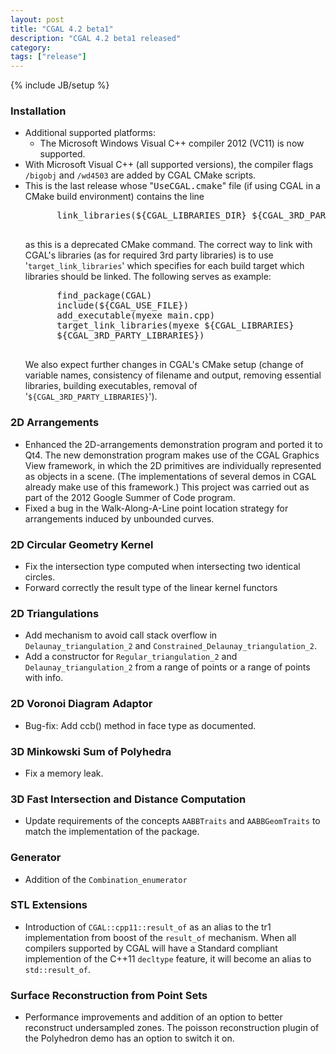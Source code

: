 ```yaml
---
layout: post
title: "CGAL 4.2 beta1"
description: "CGAL 4.2 beta1 released"
category:
tags: ["release"]
---
```

{% include JB/setup %}
<h3>Installation</h3>
<ul>
  <li>Additional supported platforms:
    <ul>
      <li>The Microsoft Windows Visual C++ compiler 2012 (VC11) is now
        supported.</li>
    </ul>
  </li>
  <li>With Microsoft Visual C++ (all supported versions), the compiler
    flags <code>/bigobj</code> and <code>/wd4503</code> are added by CGAL
    CMake scripts.
  </li>
  <li>This is the last release whose "<tt>UseCGAL.cmake</tt>" file (if
    using CGAL in a CMake build environment) contains the line
    <pre>
      link_libraries(${CGAL_LIBRARIES_DIR} ${CGAL_3RD_PARTY_LIBRARIES_DIRS})
    </pre>
    as this is a deprecated CMake command. The correct way to link with
    CGAL's libraries (as for required 3rd party libraries) is to use
    '<code>target_link_libraries</code>' which specifies for each build
    target which libraries should be linked. The following serves as
    example:
    <pre>
      find_package(CGAL)
      include(${CGAL_USE_FILE})
      add_executable(myexe main.cpp)
      target_link_libraries(myexe ${CGAL_LIBRARIES}
      ${CGAL_3RD_PARTY_LIBRARIES})
    </pre>
    We also expect further changes in CGAL's CMake setup (change of
    variable names, consistency of filename and output, removing
    essential libraries, building executables, removal of
    '<code>${CGAL_3RD_PARTY_LIBRARIES}</code>').
  </li>
</ul>

<h3>2D Arrangements</h3>
<ul>
  <li> Enhanced the 2D-arrangements demonstration program and ported it
    to Qt4. The new demonstration program makes use of the CGAL Graphics
    View framework, in which the 2D primitives are individually
    represented as objects in a scene. (The implementations of several
    demos in CGAL already make use of this framework.) This project was
    carried out as part of the 2012 Google Summer of Code program.</li>
  <li>Fixed a bug in the Walk-Along-A-Line point location strategy for
    arrangements induced by unbounded curves.</li>
</ul>

<h3>2D Circular Geometry Kernel</h3>
<ul>
  <li>Fix the intersection type computed when intersecting two identical circles.</li>
  <li>Forward correctly the result type of the linear kernel functors</li>
</ul>

<h3>2D Triangulations</h3>
<ul>
  <li> Add mechanism to avoid call stack overflow
    in <code>Delaunay_triangulation_2</code>
    and <code>Constrained_Delaunay_triangulation_2</code>.
  <li> Add a constructor for <code>Regular_triangulation_2</code>
    and <code>Delaunay_triangulation_2</code> from a range of points or a
    range of points with info.
</ul>

<h3>2D Voronoi Diagram Adaptor</h3>
<ul>
  <li> Bug-fix: Add ccb() method in face type as documented.
</ul>

<h3>3D Minkowski Sum of Polyhedra</h3>
<ul>
  <li> Fix a memory leak.
</ul>

<h3>3D Fast Intersection and Distance Computation</h3>
<ul>
  <li> Update requirements of the concepts <code>AABBTraits</code>
    and <code>AABBGeomTraits</code> to match the implementation of the
    package.
</ul>

<h3>Generator</h3>
<ul>
  <li> Addition of the <code>Combination_enumerator</code>
</ul>

<h3>STL Extensions</h3>
<ul>
  <li>Introduction of <code>CGAL::cpp11::result_of</code> as an alias to
    the tr1 implementation from boost of the <code>result_of</code>
    mechanism.  When all compilers supported by CGAL will have a Standard
    compliant implemention of the C++11 <code>decltype</code> feature, it
    will become an alias to
    <code>std::result_of</code>.
  </li>
</ul>

<h3>Surface Reconstruction from Point Sets</h3>
<ul>
  <li> Performance improvements and addition of an option to better
    reconstruct undersampled zones. The poisson reconstruction plugin
    of the Polyhedron demo has an option to switch it on.
</ul>
